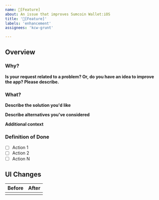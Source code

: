 ```yaml
---
name: 🥳[Feature] 
about: An issue that improves Sumcoin Wallet:iOS
title: '🥳[Feature]'
labels: 'enhancement'
assignees: 'kcw-grunt'

---
```


## Overview

### Why?
**Is your request related to a problem? Or, do you have an idea to improve the app? Please describe.**
<!-- A clear and concise description of your idea. --> 


### What?
**Describe the solution you'd like**
<!-- A clear and concise description of what you want to happen. -->

**Describe alternatives you've considered**
<!-- A clear and concise description of any alternative solutions or features you've considered. -->

**Additional context**
<!-- Add any other context or screenshots about the feature request here. --> 

### Definition of Done
- [ ] Action 1
- [ ] Action 2
- [ ] Action N

## UI Changes

|**Before**|**After**|
|----------|---------|
|<!-- Insert _before_ screenshot or gif-->|<!-- Insert _after_ screenshot or gif if you can-->|